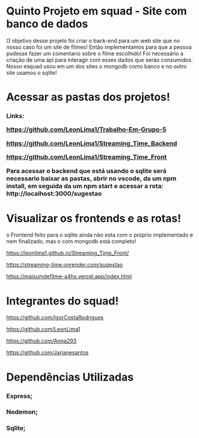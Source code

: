 # Quinto Projeto em squad - Site com banco de dados 

O objetivo desse projeto foi criar o back-end para um web site que no nosso caso foi um site de filmes! Então implementamos para que a pessoa pudesse fazer um comentario sobre o filme escolhido! Foi necessário a criação de uma api para interagir com esses dados que serão consumidos. Nosso esquad usou em um dos sites o mongodb como banco e no outro site usamos o sqlite!


# Acessar as pastas dos projetos!

<h3>Links:

https://github.com/LeonLima1/Trabalho-Em-Grupo-5

https://github.com/LeonLima1/Streaming_Time_Backend

https://github.com/LeonLima1/Streaming_Time_Front

Para acessar o backend que está usando o sqlite será necessario baixar as pastas, abrir no vscode, da um npm install, em seguida da um npm start e acessar a rota: http://localhost:3000/sugestao

# Visualizar os frontends e as rotas!

o Frontend feito para o sqlite ainda não esta com o próprio implementado e nem finalizado, mas o com mongodb está completo!

https://leonlima1.github.io/Streaming_Time_Front/

https://streaming-time.onrender.com/sugestao

https://maisumdefilme-a4hs.vercel.app/index.html

# Integrantes do squad!

https://github.com/IgorCostaRodrigues

https://github.com/LeonLima1

https://github.com/Anna293

https://github.com/Jarianesantos

# Dependências Utilizadas 
<h3>Express;
<h3>Nodemon;
<h3>Sqlite;



